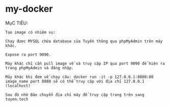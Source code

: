# my-docker

MụC TIÊU:

    Tạo image có nhiệm vụ:

    Chạy được MYSQL chứa database của Tuyền thông qua phpMyAdmin trên máy khác.

    Expose ra port 9090.

    Máy khác chỉ cần pull image về và truy cập IP qua port 9090 để hiện ra trang phpMyAdmin và đăng nhập.

    Máy khác khi đem về chạy câu: docker run -it -p 127.0.0.1:8080:80 image_name port 8080 sẽ có thể truy cập với địa chỉ 127.0.0.1 (localhost)

    Sau đó nhờ Bảo chuyển địa chỉ máy để truy cập trang trên sang tuyen.tech

